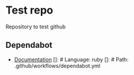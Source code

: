 # Test repo
Repository to test github


## Dependabot
- [Documentation](https://docs.github.com/en/code-security/supply-chain-security/keeping-your-dependencies-updated-automatically/configuration-options-for-dependency-updates)
[]: # Language: ruby
[]: # Path: .github/workflows/dependabot.yml